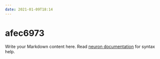 ```yaml
---
date: 2021-01-09T18:14
---
```


# afec6973

Write your Markdown content here. Read [neuron documentation](https://neuron.zettel.page/2011404.html) for syntax help.

